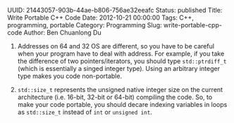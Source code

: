 UUID: 21443057-903b-44ae-b806-756ae32eeafc
Status: published
Title: Write Portable C++ Code
Date: 2012-10-21 00:00:00
Tags: C++, programming, portable
Category: Programming
Slug: write-portable-cpp-code
Author: Ben Chuanlong Du


1. Addresses on 64 and 32 OS are different, 
so you have to be careful when your program have to deal with address. 
For example, 
if you take the difference of two pointers/iterators, 
you should type `std::ptrdiff_t` (which is essentially a singed integer type). 
Using an arbitrary integer type makes you code non-portable. 

2. `std::size_t` represents the unsigned native integer size 
on the current architecture (i.e. 16-bit, 32-bit or 64-bit) compiling the code. 
So, to make your code portable,
you should decare indexing variables in loops as `std::size_t` instead of `int` or `unsigned int`.

